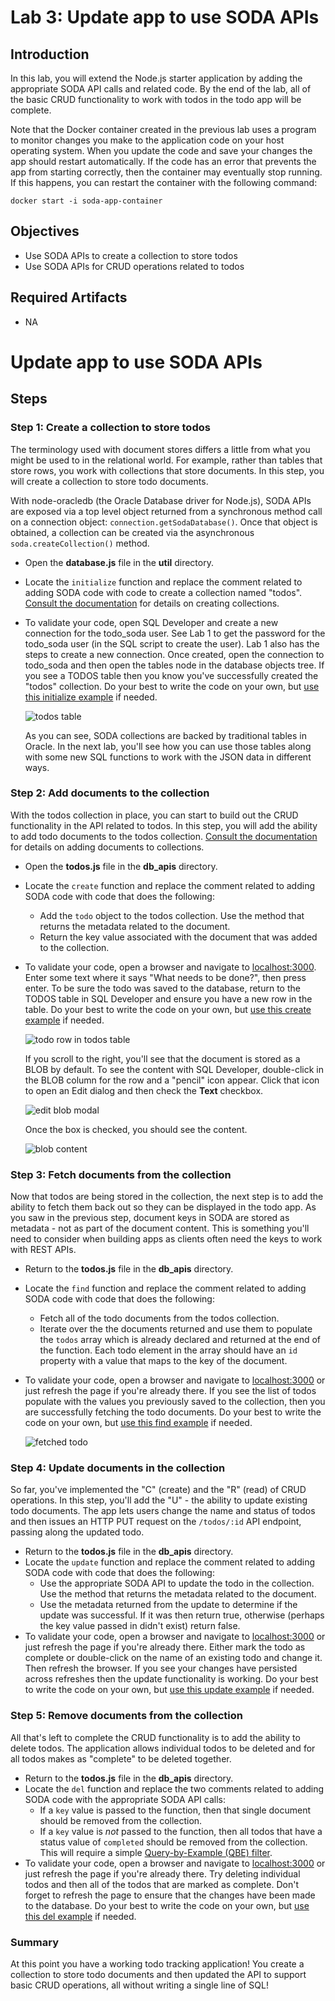 # Lab 3: Update app to use SODA APIs

## Introduction

In this lab, you will extend the Node.js starter application by adding the appropriate SODA API calls and related code. By the end of the lab, all of the basic CRUD functionality to work with todos in the todo app will be complete.

Note that the Docker container created in the previous lab uses a program to monitor changes you make to the application code on your host operating system. When you update the code and save your changes the app should restart automatically. If the code has an error that prevents the app from starting correctly, then the container may eventually stop running. If this happens, you can restart the container with the following command:

```
docker start -i soda-app-container
```

## Objectives

- Use SODA APIs to create a collection to store todos
- Use SODA APIs for CRUD operations related to todos

## Required Artifacts

- NA

# Update app to use SODA APIs

## Steps

### Step 1: Create a collection to store todos

The terminology used with document stores differs a little from what you might be used to in the relational world. For example, rather than tables that store rows, you work with collections that store documents. In this step, you will create a collection to store todo documents.

With node-oracledb (the Oracle Database driver for Node.js), SODA APIs are exposed via a top level object returned from a synchronous method call on a connection object: `connection.getSodaDatabase()`. Once that object is obtained, a collection can be created via the asynchronous `soda.createCollection()` method.

- Open the **database.js** file in the **util** directory.
- Locate the `initialize` function and replace the comment related to adding SODA code with code to create a collection named "todos". [Consult the documentation](https://oracle.github.io/node-oracledb/doc/api.html#-262-creating-soda-collections) for details on creating collections. 
- To validate your code, open SQL Developer and create a new connection for the todo_soda user. See Lab 1 to get the password for the todo_soda user (in the SQL script to create the user). Lab 1 also has the steps to create a new connection. Once created, open the connection to todo_soda and then open the tables node in the database objects tree. If you see a TODOS table then you know you've successfully created the "todos" collection. Do your best to write the code on your own, but [use this initialize example](solutions/initialize.js) if needed.

  ![todos table](images/2/todos-table.png)

  As you can see, SODA collections are backed by traditional tables in Oracle. In the next lab, you'll see how you can use those tables along with some new SQL functions to work with the JSON data in different ways.

### Step 2: Add documents to the collection

With the todos collection in place, you can start to build out the CRUD functionality in the API related to todos. In this step, you will add the ability to add todo documents to the todos collection. [Consult the documentation](https://oracle.github.io/node-oracledb/doc/api.html#-263-creating-and-accessing-soda-documents) for details on adding documents to collections.

- Open the **todos.js** file in the **db_apis** directory.
- Locate the `create` function and replace the comment related to adding SODA code with code that does the following:
  - Add the `todo` object to the todos collection. Use the method that returns the metadata related to the document.
  - Return the key value associated with the document that was added to the collection.
- To validate your code, open a browser and navigate to [localhost:3000](http://localhost:3000). Enter some text where it says "What needs to be done?", then press enter. To be sure the todo was saved to the database, return to the TODOS table in SQL Developer and ensure you have a new row in the table. Do your best to write the code on your own, but [use this create example](solutions/create.js) if needed.

  ![todo row in todos table](images/3/todo-row-in-todos-table.png)

  If you scroll to the right, you'll see that the document is stored as a BLOB by default. To see the content with SQL Developer, double-click in the BLOB column for the row and a "pencil" icon appear. Click that icon to open an Edit dialog and then check the **Text** checkbox.

  ![edit blob modal](images/3/edit-blob-modal.png)

  Once the box is checked, you should see the content.

  ![blob content](images/3/blob-content.png)

### Step 3: Fetch documents from the collection

Now that todos are being stored in the collection, the next step is to add the ability to fetch them back out so they can be displayed in the todo app. As you saw in the previous step, document keys in SODA are stored as metadata - not as part of the document content. This is something you'll need to consider when building apps as clients often need the keys to work with REST APIs.

- Return to the **todos.js** file in the **db_apis** directory.
- Locate the `find` function and replace the comment related to adding SODA code with code that does the following:
  - Fetch all of the todo documents from the todos collection.
  - Iterate over the the documents returned and use them to populate the `todos` array which is already declared and returned at the end of the function. Each todo element in the array should have an `id` property with a value that maps to the key of the document.
- To validate your code, open a browser and navigate to [localhost:3000](http://localhost:3000) or just refresh the page if you're already there. If you see the list of todos populate with the values you previously saved to the collection, then you are successfully fetching the todo documents. Do your best to write the code on your own, but [use this find example](solutions/find.js) if needed.

  ![fetched todo](images/3/fetched-todo.png)

### Step 4: Update documents in the collection

So far, you've implemented the "C" (create) and the "R" (read) of CRUD operations. In this step, you'll add the "U" - the ability to update existing todo documents. The app lets users change the name and status of todos and then issues an HTTP PUT request on the `/todos/:id` API endpoint, passing along the updated todo.

- Return to the **todos.js** file in the **db_apis** directory.
- Locate the `update` function and replace the comment related to adding SODA code with code that does the following:
  - Use the appropriate SODA API to update the todo in the collection. Use the method that returns the metadata related to the document.
  - Use the metadata returned from the update to determine if the update was successful. If it was then return true, otherwise (perhaps the key value passed in didn't exist) return false.
- To validate your code, open a browser and navigate to [localhost:3000](http://localhost:3000) or just refresh the page if you're already there. Either mark the todo as complete or double-click on the name of an existing todo and change it. Then refresh the browser. If you see your changes have persisted across refreshes then the update functionality is working. Do your best to write the code on your own, but [use this update example](solutions/update.js) if needed.

### Step 5: Remove documents from the collection

All that's left to complete the CRUD functionality is to add the ability to delete todos. The application allows individual todos to be deleted and for all todos makes as "complete" to be deleted together.

- Return to the **todos.js** file in the **db_apis** directory.
- Locate the `del` function and replace the two comments related to adding SODA code with the appropriate SODA API calls:
  - If a `key` value is passed to the function, then that single document should be removed from the collection.
  - If a `key` value is _not_ passed to the function, then all todos that have a status value of `completed` should be removed from the collection. This will require a simple [Query-by-Example (QBE) filter](https://oracle.github.io/node-oracledb/doc/api.html#-264-soda-query-by-example-searches-for-json-documents).
- To validate your code, open a browser and navigate to [localhost:3000](http://localhost:3000) or just refresh the page if you're already there. Try deleting individual todos and then all of the todos that are marked as complete. Don't forget to refresh the page to ensure that the changes have been made to the database. Do your best to write the code on your own, but [use this del example](solutions/del.js) if needed.

### Summary

At this point you have a working todo tracking application! You create a collection to store todo documents and then updated the API to support basic CRUD operations, all without writing a single line of SQL!